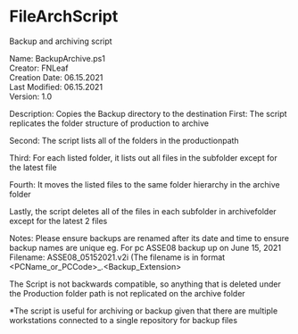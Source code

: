 # FileArchScript
Backup and archiving script

Name: BackupArchive.ps1                              
Creator: FNLeaf                    
Creation Date: 06.15.2021                           
Last Modified: 06.15.2021                               
Version: 1.0   

Description: Copies the Backup directory to the destination
First: The script replicates the folder structure of production to archive

Second: The script lists all of the folders in the productionpath

Third: For each listed folder, it lists out all files in the subfolder except for the latest file

Fourth: It moves the listed files to the same folder hierarchy in the archive folder

Lastly, the script deletes all of the files in each subfolder in archivefolder except for the latest 2 files

Notes: Please ensure backups are renamed after its date and time to ensure backup names are unique
eg. For pc ASSE08 backup up on June 15, 2021
Filename: ASSE08_05152021.v2i (The filename is in format <PCName_or_PCCode>_<MMDDYYYY>.<Backup_Extension>

 The Script is not backwards compatible, so anything that is deleted under the Production folder path is not replicated on the archive folder

*The script is useful for archiving or backup given that there are multiple workstations connected to a single repository for backup files
